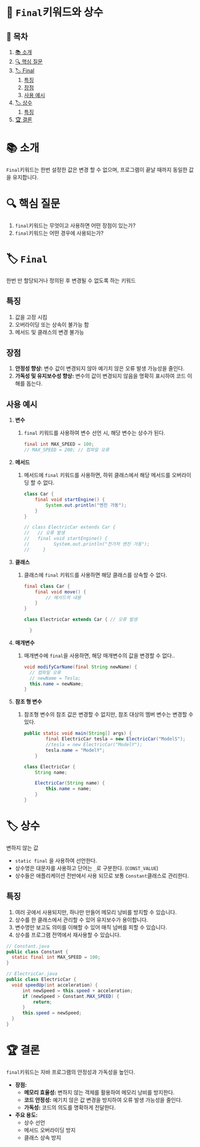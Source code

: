 # 📖 `Final`키워드와 상수

## 📑 목차
1. [📚 소개](#-소개)
2. [🔍 핵심 질문](#-핵심-질문)
3. [🏷️ Final](#-Final)
   1. [특징](#특징)
   2. [장점](#장점)
   3. [사용 예시](#사용-예시)
4. [🏷️ 상수](#-상수)
   1. [특징](#특징-1)
5. [🏆 결론](#-결론)

# 📚 소개

`Final`키워드는 한번 설정한 값은 변경 할 수 없으며, 프로그램이 끝날 때까지 동일한 값을 유지합니다.

# 🔍 핵심 질문
1. `final`키워드는 무엇이고 사용하면 어떤 장점이 있는가?
2. `final`키워드는 어떤 경우에 사용되는가?

# 🏷️ `Final`

한번 만 할당되거나 정의된 후 변경될 수 없도록 하는 키워드

## 특징

1. 값을 고정 시킴
2. 오버라이딩 또는 상속이 불가능 함
3. 메서드 및 클래스의 변경 불가능

## 장점

1. **안정성 향상:** 변수 값이 변경되지 않아 예기치 않은 오류 발생 가능성을 줄인다.
2. **가독성 및 유지보수성 향상:** 변수의 값이 변경되지 않음을 명확히 표시하여 코드 이해를 돕는다.

## 사용 예시

1. **변수**
   1. `final` 키워드를 사용하여 변수 선언 시, 해당 변수는 상수가 된다.

       ```java
       final int MAX_SPEED = 100;
       // MAX_SPEED = 200; // 컴파일 오류
       ```

2. **메서드**
   1. 메서드에 `final` 키워드를 사용하면, 하위 클래스에서 해당 메서드를 오버라이딩 할 수 없다.

       ```java
       class Car {
           final void startEngine() {
               System.out.println("엔진 가동");
           }
       }
    
       // class ElectricCar extends Car {
       //   // 오류 발생 
       //   final void startEngine() {
       //         System.out.println("전가차 엔진 가동");
       //     }
       ```

3. **클래스**
   1. 클래스에 `final` 키워드를 사용하면 해당 클래스를 상속할 수 없다.
   
       ```java
       final class Car {
           final void move() {
               // 메서드의 내용
           }
       }
    
       class ElectricCar extends Car { // 오류 발생
    
         }
       ```

4. **매개변수**
   1. 매개변수에 `final`을 사용하면, 해당 매개변수의 값을 변경할 수 없다..

       ```java
       void modifyCarName(final String newName) {
         // 컴파일 오류
         // newName = Tesla;
         this.name = newName;
       }
       ```

5. **참조 형 변수**
   1. 참조형 변수의 참조 값은 변경할 수 없지만, 참조 대상의 멤버 변수는 변경할 수 있다.

       ```java
       public static void main(String[] args) {
               final ElectricCar tesla = new ElectricCar("ModelS");
               //tesla = new ElectricCar("ModelY");
               tesla.name = "ModelY";
           }
    
       class ElectricCar {
           String name;
    
           ElectricCar(String name) {
               this.name = name;
           }
       }
       ```

# 🏷️ 상수

변하지 않는 값

- `static final` 을 사용하여 선언한다.
- 상수명은 대문자를 사용하고  단어는 `_`로 구분한다. (`CONST_VALUE`)
- 상수들은 애플리케이션 전반에서 사용 되므로 보통 `Constant`클래스로 관리한다.

## 특징

1. 여러 곳에서 사용되지만, 하나만 만들어 메모리 낭비를 방지할 수 있습니다.
2. 상수를 한 클래스에서 관리할 수 있어 유지보수가 용이합니다.
3. 변수명만 보고도 의미를 이해할 수 있어 매직 넘버를 피할 수 있습니다.
4. 상수를 프로그램 전역에서 재사용할 수 있습니다.

```java
// Constant.java
public class Constant {
  static final int MAX_SPEED = 100;
}

// ElectricCar.java
public class ElectricCar {
  void speedUp(int acceleration) {
      int newSpeed = this.speed + acceleration;
      if (newSpeed > Constant.MAX_SPEED) {
          return;
      }
      this.speed = newSpeed;
  }
}
```

# 🏆 결론

`final`키워드는 자바 프로그램의 안정성과 가독성을 높인다.

- **장점:**
  - **메모리 효율성:** 변하지 않는 객체를 활용하여 메모리 낭비를 방지한다.
  - **코드 안정성:** 예기치 않은 값 변경을 방지하여 오류 발생 가능성을 줄인다.
  - **가독성:** 코드의 의도를 명확하게 전달한다.
- **주요 용도:**
  - 상수 선언
  - 메서드 오버라이딩 방지
  - 클래스 상속 방지